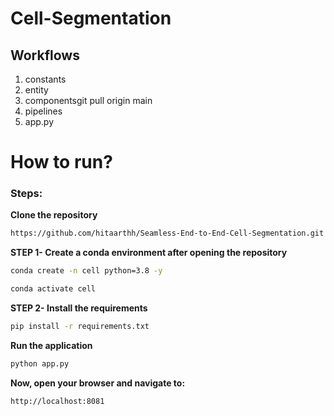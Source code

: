 
# Cell-Segmentation

## Workflows

1. constants
2. entity
3. componentsgit pull origin main
4. pipelines
5. app.py

# How to run?
### Steps:

**Clone the repository**

```bash
https://github.com/hitaarthh/Seamless-End-to-End-Cell-Segmentation.git
```

**STEP 1- Create a conda environment after opening the repository**

```bash
conda create -n cell python=3.8 -y
```

```bash
conda activate cell
```

**STEP 2- Install the requirements**
```bash
pip install -r requirements.txt
```

**Run the application**
```bash
python app.py
```

**Now, open your browser and navigate to:**
```plaintext
http://localhost:8081
```
